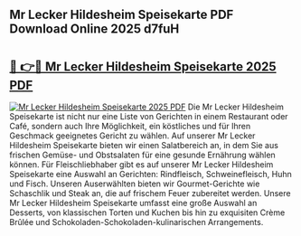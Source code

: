 ## Mr Lecker Hildesheim Speisekarte PDF Download Online 2025 d7fuH

# <h2><a href="http://gc8plg.nevu.top/?p=Mr+Lecker+Hildesheim+Speisekarte">🔗 👉🔴 Mr Lecker Hildesheim Speisekarte 2025 PDF</a></h2>

[![Mr Lecker Hildesheim Speisekarte 2025 PDF](https://i.imgur.com/dBaPXMq.png)](http://gc8plg.nevu.top/?p=Mr+Lecker+Hildesheim+Speisekarte)
Die Mr Lecker Hildesheim Speisekarte ist nicht nur eine Liste von Gerichten in einem Restaurant oder Café, sondern auch Ihre Möglichkeit, ein köstliches und für Ihren Geschmack geeignetes Gericht zu wählen. Auf unserer Mr Lecker Hildesheim Speisekarte bieten wir einen Salatbereich an, in dem Sie aus frischen Gemüse- und Obstsalaten für eine gesunde Ernährung wählen können. Für Fleischliebhaber gibt es auf unserer Mr Lecker Hildesheim Speisekarte eine Auswahl an Gerichten: Rindfleisch, Schweinefleisch, Huhn und Fisch. Unseren Auserwählten bieten wir Gourmet-Gerichte wie Schaschlik und Steak an, die auf frischem Feuer zubereitet werden. Unsere Mr Lecker Hildesheim Speisekarte umfasst eine große Auswahl an Desserts, von klassischen Torten und Kuchen bis hin zu exquisiten Crème Brûlée und Schokoladen-Schokoladen-kulinarischen Arrangements.
